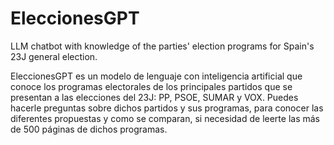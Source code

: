 # EleccionesGPT
LLM chatbot with knowledge of the parties' election programs for Spain's 23J general election.

EleccionesGPT es un modelo de lenguaje con inteligencia artificial que
conoce los programas electorales de los principales partidos que se presentan
a las elecciones del 23J: PP, PSOE, SUMAR y VOX. Puedes hacerle preguntas sobre
dichos partidos y sus programas, para conocer las diferentes propuestas y como
se comparan, si necesidad de leerte las más de 500 páginas de dichos programas.